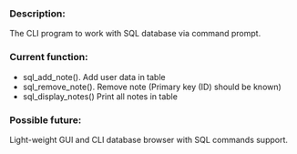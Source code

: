 ### Description:
  The CLI program to work with SQL database via command prompt.
### Current function:
  - sql_add_note(). Add user data in table
  - sql_remove_note(). Remove note (Primary key (ID) should be known)
  - sql_display_notes() Print all notes in table
### Possible future: 
  Light-weight GUI and CLI database browser with SQL commands support.
